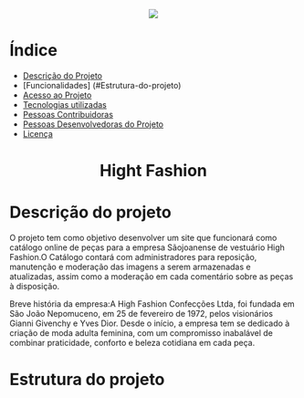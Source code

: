 

<p align="center">
<img loading="lazy" src="http://img.shields.io/static/v1?label=STATUS&message=EM%20DESENVOLVIMENTO&color=GREEN&style=for-the-badge"/>
</p>

# Índice 
* [Descrição do Projeto](#-Descrição-do-projeto)
* [Funcionalidades] (#Estrutura-do-projeto)
* [Acesso ao Projeto](#acesso-ao-projeto)
* [Tecnologias utilizadas](#tecnologias-utilizadas)
* [Pessoas Contribuidoras](#pessoas-contribuidoras)
* [Pessoas Desenvolvedoras do Projeto](#pessoas-desenvolvedoras)
* [Licença](#licença)

<h1 align="center"> Hight Fashion </h1>

# Descrição do projeto
O projeto tem como objetivo desenvolver um site que funcionará como catálogo online de peças para a empresa Sãojoanense de vestuário High Fashion.O Catálogo contará com administradores para reposição, manutenção e moderação das imagens a serem armazenadas e atualizadas, assim como a moderação em cada comentário sobre as peças à disposição.


Breve história da empresa:A High Fashion Confecções Ltda, foi fundada em São João Nepomuceno, em 25 de fevereiro de 1972, pelos visionários Gianni Givenchy e Yves Dior. Desde o início, a empresa tem se dedicado à criação de moda adulta feminina, com um compromisso inabalável de combinar praticidade, conforto e beleza cotidiana em cada peça.

# Estrutura do projeto



 






